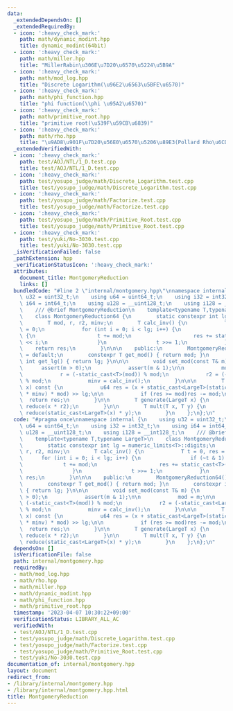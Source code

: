 ```yaml
---
data:
  _extendedDependsOn: []
  _extendedRequiredBy:
  - icon: ':heavy_check_mark:'
    path: math/dynamic_modint.hpp
    title: dynamic_modint(64bit)
  - icon: ':heavy_check_mark:'
    path: math/miller.hpp
    title: "MillerRabin\u306E\u7D20\u6570\u5224\u5B9A"
  - icon: ':heavy_check_mark:'
    path: math/mod_log.hpp
    title: "Discrete Logarithm(\u96E2\u6563\u5BFE\u6570)"
  - icon: ':heavy_check_mark:'
    path: math/phi_function.hpp
    title: "phi function(\\phi \u95A2\u6570)"
  - icon: ':heavy_check_mark:'
    path: math/primitive_root.hpp
    title: "primitive root(\u539F\u59CB\u6839)"
  - icon: ':heavy_check_mark:'
    path: math/rho.hpp
    title: "\u9AD8\u901F\u7D20\u56E0\u6570\u5206\u89E3(Pollard Rho\u6CD5)"
  _extendedVerifiedWith:
  - icon: ':heavy_check_mark:'
    path: test/AOJ/NTL/1_D.test.cpp
    title: test/AOJ/NTL/1_D.test.cpp
  - icon: ':heavy_check_mark:'
    path: test/yosupo_judge/math/Discrete_Logarithm.test.cpp
    title: test/yosupo_judge/math/Discrete_Logarithm.test.cpp
  - icon: ':heavy_check_mark:'
    path: test/yosupo_judge/math/Factorize.test.cpp
    title: test/yosupo_judge/math/Factorize.test.cpp
  - icon: ':heavy_check_mark:'
    path: test/yosupo_judge/math/Primitive_Root.test.cpp
    title: test/yosupo_judge/math/Primitive_Root.test.cpp
  - icon: ':heavy_check_mark:'
    path: test/yuki/No-3030.test.cpp
    title: test/yuki/No-3030.test.cpp
  _isVerificationFailed: false
  _pathExtension: hpp
  _verificationStatusIcon: ':heavy_check_mark:'
  attributes:
    document_title: MontgomeryReduction
    links: []
  bundledCode: "#line 2 \"internal/montgomery.hpp\"\nnamespace internal {\n    using\
    \ u32 = uint32_t;\n    using u64 = uint64_t;\n    using i32 = int32_t;\n    using\
    \ i64 = int64_t;\n    using u128 = __uint128_t;\n    using i128 = __int128_t;\n\
    \    /// @brief MontgomeryReduction\n    template<typename T,typename LargeT>\n\
    \    class MontgomeryReduction64 {\n        static constexpr int lg = numeric_limits<T>::digits;\n\
    \        T mod, r, r2, minv;\n        T calc_inv() {\n            T t = 0, res\
    \ = 0;\n            for (int i = 0; i < lg; i++) {\n                if (~t & 1)\
    \ {\n                    t += mod;\n                    res += static_cast<T>(1)\
    \ << i;\n                }\n                t >>= 1;\n            }\n        \
    \    return res;\n        }\n\n\n    public:\n        MontgomeryReduction64()\
    \ = default;\n        constexpr T get_mod() { return mod; }\n        constexpr\
    \ int get_lg() { return lg; }\n\n\n        void set_mod(const T& m) {\n      \
    \      assert(m > 0);\n            assert(m & 1);\n\n            mod = m;\n\n\
    \            r = (-static_cast<T>(mod)) % mod;\n            r2 = (-static_cast<LargeT>(mod))\
    \ % mod;\n            minv = calc_inv();\n        }\n\n\n        T reduce(LargeT\
    \ x) const {\n            u64 res = (x + static_cast<LargeT>(static_cast<T>(x)\
    \ * minv) * mod) >> lg;\n\n            if (res >= mod)res -= mod;\n          \
    \  return res;\n        }\n\n        T generate(LargeT x) {\n            return\
    \ reduce(x * r2);\n        }\n\n        T mult(T x, T y) {\n            return\
    \ reduce(static_cast<LargeT>(x) * y);\n        }\n    };\n};\n"
  code: "#pragma once\nnamespace internal {\n    using u32 = uint32_t;\n    using\
    \ u64 = uint64_t;\n    using i32 = int32_t;\n    using i64 = int64_t;\n    using\
    \ u128 = __uint128_t;\n    using i128 = __int128_t;\n    /// @brief MontgomeryReduction\n\
    \    template<typename T,typename LargeT>\n    class MontgomeryReduction64 {\n\
    \        static constexpr int lg = numeric_limits<T>::digits;\n        T mod,\
    \ r, r2, minv;\n        T calc_inv() {\n            T t = 0, res = 0;\n      \
    \      for (int i = 0; i < lg; i++) {\n                if (~t & 1) {\n       \
    \             t += mod;\n                    res += static_cast<T>(1) << i;\n\
    \                }\n                t >>= 1;\n            }\n            return\
    \ res;\n        }\n\n\n    public:\n        MontgomeryReduction64() = default;\n\
    \        constexpr T get_mod() { return mod; }\n        constexpr int get_lg()\
    \ { return lg; }\n\n\n        void set_mod(const T& m) {\n            assert(m\
    \ > 0);\n            assert(m & 1);\n\n            mod = m;\n\n            r =\
    \ (-static_cast<T>(mod)) % mod;\n            r2 = (-static_cast<LargeT>(mod))\
    \ % mod;\n            minv = calc_inv();\n        }\n\n\n        T reduce(LargeT\
    \ x) const {\n            u64 res = (x + static_cast<LargeT>(static_cast<T>(x)\
    \ * minv) * mod) >> lg;\n\n            if (res >= mod)res -= mod;\n          \
    \  return res;\n        }\n\n        T generate(LargeT x) {\n            return\
    \ reduce(x * r2);\n        }\n\n        T mult(T x, T y) {\n            return\
    \ reduce(static_cast<LargeT>(x) * y);\n        }\n    };\n};\n"
  dependsOn: []
  isVerificationFile: false
  path: internal/montgomery.hpp
  requiredBy:
  - math/mod_log.hpp
  - math/rho.hpp
  - math/miller.hpp
  - math/dynamic_modint.hpp
  - math/phi_function.hpp
  - math/primitive_root.hpp
  timestamp: '2023-04-07 10:30:22+09:00'
  verificationStatus: LIBRARY_ALL_AC
  verifiedWith:
  - test/AOJ/NTL/1_D.test.cpp
  - test/yosupo_judge/math/Discrete_Logarithm.test.cpp
  - test/yosupo_judge/math/Factorize.test.cpp
  - test/yosupo_judge/math/Primitive_Root.test.cpp
  - test/yuki/No-3030.test.cpp
documentation_of: internal/montgomery.hpp
layout: document
redirect_from:
- /library/internal/montgomery.hpp
- /library/internal/montgomery.hpp.html
title: MontgomeryReduction
---
```

